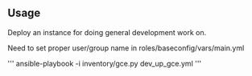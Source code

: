 ## Usage
Deploy an instance for doing general development work on.

Need to set proper user/group name in roles/baseconfig/vars/main.yml

'''
ansible-playbook -i inventory/gce.py dev_up_gce.yml
'''

